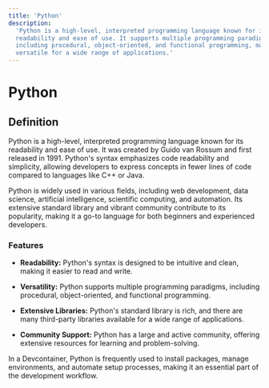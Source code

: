 ```yaml
---
title: 'Python'
description:
  'Python is a high-level, interpreted programming language known for its
  readability and ease of use. It supports multiple programming paradigms,
  including procedural, object-oriented, and functional programming, making it
  versatile for a wide range of applications.'
---
```


# Python

## Definition

Python is a high-level, interpreted programming language known for its
readability and ease of use. It was created by Guido van Rossum and first
released in 1991. Python's syntax emphasizes code readability and simplicity,
allowing developers to express concepts in fewer lines of code compared to
languages like C++ or Java.

Python is widely used in various fields, including web development, data
science, artificial intelligence, scientific computing, and automation. Its
extensive standard library and vibrant community contribute to its popularity,
making it a go-to language for both beginners and experienced developers.

### Features

- **Readability:** Python's syntax is designed to be intuitive and clean, making
  it easier to read and write.

- **Versatility:** Python supports multiple programming paradigms, including
  procedural, object-oriented, and functional programming.

- **Extensive Libraries:** Python's standard library is rich, and there are many
  third-party libraries available for a wide range of applications.

- **Community Support:** Python has a large and active community, offering
  extensive resources for learning and problem-solving.

In a Devcontainer, Python is frequently used to install packages, manage
environments, and automate setup processes, making it an essential part of the
development workflow.